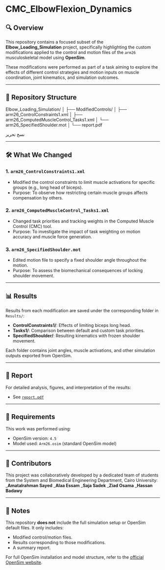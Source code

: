 # CMC_ElbowFlexion_Dynamics
## 🔍 Overview

This repository contains a focused subset of the **Elbow_Loading_Simulation** project, specifically highlighting the custom modifications applied to the control and motion files of the `arm26` musculoskeletal model using **OpenSim**.

These modifications were performed as part of a task aiming to explore the effects of different control strategies and motion inputs on muscle coordination, joint kinematics, and simulation outcomes.

---

## 📁 Repository Structure


Elbow_Loading_Simulation/
│
├── ModifiedControls/
│ ├── arm26_ControlConstraints1.xml
│ ├── arm26_ComputedMuscleControl_Tasks1.xml
│ └── arm26_SpecifiedShoulder.mot
│
└── report.pdf

نسخ
تحرير

---

## 🛠️ What We Changed

### 1. `arm26_ControlConstraints1.xml`
- Modified the control constraints to limit muscle activations for specific groups (e.g., long head of biceps).
- Purpose: To observe how restricting certain muscle groups affects compensation by others.

### 2. `arm26_ComputedMuscleControl_Tasks1.xml`
- Changed task priorities and tracking weights in the Computed Muscle Control (CMC) tool.
- Purpose: To investigate the impact of task weighting on motion accuracy and muscle force generation.

### 3. `arm26_SpecifiedShoulder.mot`
- Edited motion file to specify a fixed shoulder angle throughout the motion.
- Purpose: To assess the biomechanical consequences of locking shoulder movement.

---

## 📊 Results

Results from each modification are saved under the corresponding folder in `Results/`:

- **ControlConstraints1/**: Effects of limiting biceps long head.
- **Tasks1/**: Comparison between default and custom task priorities.
- **SpecifiedShoulder/**: Resulting kinematics with frozen shoulder movement.

Each folder contains joint angles, muscle activations, and other simulation outputs exported from OpenSim.

---

## 📄 Report

For detailed analysis, figures, and interpretation of the results:
- See [`report.pdf`](./simulation_Elbow_loading.pdf)

---

## 📎 Requirements

This work was performed using:
- OpenSim version: `4.5`
- Model used: `Arm26.osim` (standard OpenSim model)

---

## 👥 Contributors

This project was collaboratively developed by a dedicated team of students from the System and Biomedical Engineering Department, Cairo University:
_**Amatalrahman Sayed**
_**Alaa Essam**
_**Saja Sadek**
_**Ziad Osama**
_**Hassan Badawy**


---

## 📌 Notes

This repository **does not** include the full simulation setup or OpenSim default files. It only includes:
- Modified control/motion files.
- Results corresponding to those modifications.
- A summary report.

For full OpenSim installation and model structure, refer to the [official OpenSim website](https://simtk.org/projects/opensim).


